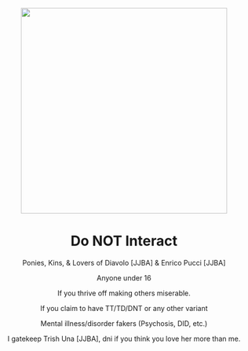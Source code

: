 
<p align="center">
<img src="https://cdn.discordapp.com/attachments/1093986782124707960/1107795184521064478/tumblr_073bb33c79e2950888f517fe3fff22ce_919961ea_540.gif" width="420" >
<h1 align="center">Do NOT Interact</h1>
<p align="center">
Ponies, Kins, & Lovers of Diavolo [JJBA] & Enrico Pucci [JJBA]
<p align="center">
Anyone under 16
<p align="center">
If you thrive off making others miserable.
<p align="center">
If you claim to have TT/TD/DNT or any other variant
<p align="center">
Mental illness/disorder fakers (Psychosis, DID, etc.)
<p align="center">
I gatekeep Trish Una [JJBA], dni if you think you love her more than me.
<p align="center">
</p> 
